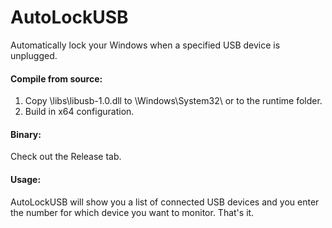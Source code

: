 # AutoLockUSB

Automatically lock your Windows when a specified USB device is unplugged.

#### Compile from source:

1. Copy \libs\libusb-1.0.dll to \Windows\System32\ or to the runtime folder.
2. Build in x64 configuration.

#### Binary:

Check out the Release tab.

#### Usage:

AutoLockUSB will show you a list of connected USB devices and you enter the number for which device you want to monitor. That's it.
